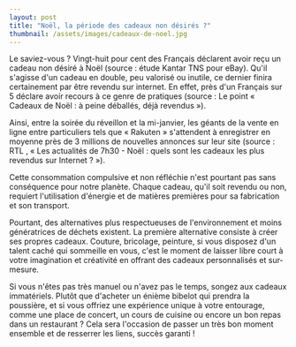 ```yaml
---
layout: post
title: "Noël, la période des cadeaux non désirés ?"
thumbnail: /assets/images/cadeaux-de-noel.jpg
---
```

Le saviez-vous ? Vingt-huit pour cent des Français déclarent avoir reçu un cadeau non désiré à Noël (source : étude Kantar TNS pour eBay). Qu'il s'agisse d'un cadeau en double, peu valorisé ou inutile, ce dernier finira certainement par être revendu sur internet. En effet, près d'un Français sur 5 déclare avoir recours à ce genre de pratiques (source : Le point « Cadeaux de Noël : à peine déballés, déjà revendus »).

<!--more-->

Ainsi, entre la soirée du réveillon et la mi-janvier, les géants de la vente en ligne entre particuliers tels que « Rakuten » s'attendent à enregistrer en moyenne près de 3 millions de nouvelles annonces sur leur site (source : RTL , « Les actualités de 7h30 - Noël : quels sont les cadeaux les plus revendus sur Internet ? »).

Cette consommation compulsive et non réfléchie n'est pourtant pas sans conséquence pour notre planète. Chaque cadeau, qu'il soit revendu ou non, requiert l'utilisation d'énergie et de matières premières pour sa fabrication et son transport.

Pourtant, des alternatives plus respectueuses de l'environnement et moins génératrices de déchets existent. La première alternative consiste à créer ses propres cadeaux. Couture, bricolage, peinture, si vous disposez d'un talent caché qui sommeille en vous, c'est le moment de laisser libre court à votre imagination et créativité en offrant des cadeaux personnalisés et sur-mesure.

Si vous n'êtes pas très manuel ou n'avez pas le temps, songez aux cadeaux immatériels. Plutôt que d'acheter un énième bibelot qui prendra la poussière, et si vous offriez une expérience unique à votre entourage, comme une place de concert, un cours de cuisine ou encore un bon repas dans un restaurant ? Cela sera l'occasion de passer un très bon moment ensemble et de resserrer les liens, succès garanti !
